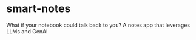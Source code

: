 # smart-notes
What if your notebook could talk back to you? A notes app that leverages LLMs and GenAI
